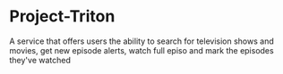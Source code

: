 # Project-Triton
A service that offers users the ability to search for television shows and movies, get new episode alerts, watch full episo and mark the episodes they've watched
